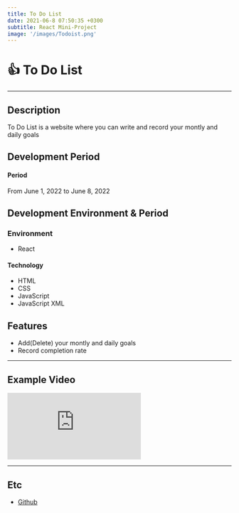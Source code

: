 ```yaml
---
title: To Do List
date: 2021-06-8 07:50:35 +0300
subtitle: React Mini-Project
image: '/images/Todoist.png'
---
```


# :+1: To Do List <br/>

___

## Description
To Do List is a website where you can write and record your montly and daily goals <br/>

## Development Period <br/>
#### Period<br/>
From June 1, 2022 to June 8, 2022 <br/>

## Development Environment & Period <br/>
### Environment<br/>
* React

#### Technology<br/>
* HTML
* CSS
* JavaScript
* JavaScript XML

## Features
* Add(Delete) your montly and daily goals
* Record completion rate

___

## Example Video <br/>
<p><iframe src="https://www.youtube.com/embed/PKCAdfOaz_I" frameborder="0" allowfullscreen></iframe></p>

___

## Etc
* [Github](https://github.com/HongDaye71/React_TodoList)<br/>